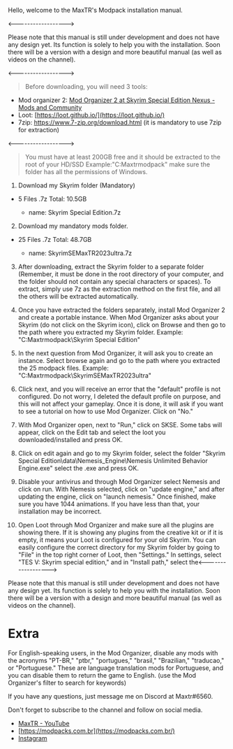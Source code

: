 Hello, welcome to the MaxTR's Modpack installation manual.

<------------------>

Please note that this manual is still under development and does not have any design yet. Its function is solely to help you with the installation. Soon there will be a version with a design and more beautiful manual (as well as videos on the channel).

<------------------>

> Before downloading, you will need 3 tools:

- Mod organizer 2: [Mod Organizer 2 at Skyrim Special Edition Nexus - Mods and Community](https://www.nexusmods.com/skyrimspecialedition/mods/6194)
- Loot: [https://loot.github.io/](https://loot.github.io/)
- 7zip: https://www.7-zip.org/download.html (it is mandatory to use 7zip for extraction)

<------------------>

> You must have at least 200GB free and it should be extracted to the root of your HD/SSD Example:"C:Maxtrmodpack" make sure the folder has all the permissions of Windows.

1. Download my Skyrim folder (Mandatory)
  

- 5 Files .7z Total: 10.5GB
  
  - name: Skyrim Special Edition.7z

2. Download my mandatory mods folder.
  

- 25 Files .7z Total: 48.7GB
  
  - name: SkyrimSEMaxTR2023ultra.7z

3. After downloading, extract the Skyrim folder to a separate folder (Remember, it must be done in the root directory of your computer, and the folder should not contain any special characters or spaces). To extract, simply use 7z as the extraction method on the first file, and all the others will be extracted automatically.
  
4. Once you have extracted the folders separately, install Mod Organizer 2 and create a portable instance. When Mod Organizer asks about your Skyrim (do not click on the Skyrim icon), click on Browse and then go to the path where you extracted my Skyrim folder. Example: "C:Maxtrmodpack\Skyrim Special Edition"
  
5. In the next question from Mod Organizer, it will ask you to create an instance. Select browse again and go to the path where you extracted the 25 modpack files. Example: "C:Maxtrmodpack\SkyrimSEMaxTR2023ultra"
  
6. Click next, and you will receive an error that the "default" profile is not configured. Do not worry, I deleted the default profile on purpose, and this will not affect your gameplay. Once it is done, it will ask if you want to see a tutorial on how to use Mod Organizer. Click on "No."
  
7. With Mod Organizer open, next to "Run," click on SKSE. Some tabs will appear, click on the Edit tab and select the loot you downloaded/installed and press OK.
  
8. Click on edit again and go to my Skyrim folder, select the folder "Skyrim Special Edition\data\Nemesis_Engine\Nemesis Unlimited Behavior Engine.exe" select the .exe and press OK.
  
9. Disable your antivirus and through Mod Organizer select Nemesis and click on run. With Nemesis selected, click on "update engine," and after updating the engine, click on "launch nemesis." Once finished, make sure you have 1044 animations. If you have less than that, your installation may be incorrect.
  
10. Open Loot through Mod Organizer and make sure all the plugins are showing there. If it is showing any plugins from the creative kit or if it is empty, it means your Loot is configured for your old Skyrim. You can easily configure the correct directory for my Skyrim folder by going to "File" in the top right corner of Loot, then "Settings." In settings, select "TES V: Skyrim special edition," and in "Install path," select the<------------------>
  
  Please note that this manual is still under development and does not have any design yet. Its function is solely to help you with the installation. Soon there will be a version with a design and more beautiful manual (as well as videos on the channel).
  

# Extra

For English-speaking users, in the Mod Organizer, disable any mods with the acronyms "PT-BR," "ptbr," "portugues," "brasil," "Brazilian," "traducao," or "Portuguese." These are language translation mods for Portuguese, and you can disable them to return the game to English. (use the Mod Organizer's filter to search for keywords)

If you have any questions, just message me on Discord at Maxtr#6560.

Don't forget to subscribe to the channel and follow on social media.

- [MaxTR - YouTube](https://www.youtube.com/@MaxTR)
- [https://modpacks.com.br](https://modpacks.com.br/)
- [Instagram](https://www.instagram.com/oimaxtr/)